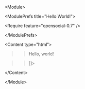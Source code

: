 <?xml version="1.0" encoding="UTF-8" ?>


&lt;Module&gt;


> 

&lt;ModulePrefs title="Hello World!"&gt;


> > 

&lt;Require feature="opensocial-0.7" /&gt;



> 

&lt;/ModulePrefs&gt;


> 

&lt;Content type="html"&gt;


> > <![CDATA[
> > > Hello, world!

> > ]]>

> 

&lt;/Content&gt;




&lt;/Module&gt;


